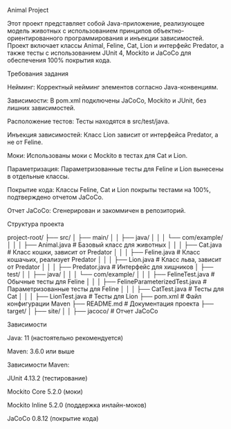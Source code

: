 Animal Project

Этот проект представляет собой Java-приложение, реализующее модель животных с использованием принципов объектно-ориентированного программирования и инъекции зависимостей. Проект включает классы Animal, Feline, Cat, Lion и интерфейс Predator, а также тесты с использованием JUnit 4, Mockito и JaCoCo для обеспечения 100% покрытия кода.

Требования задания





Нейминг: Корректный нейминг элементов согласно Java-конвенциям.



Зависимости: В pom.xml подключены JaCoCo, Mockito и JUnit, без лишних зависимостей.



Расположение тестов: Тесты находятся в src/test/java.



Инъекция зависимостей: Класс Lion зависит от интерфейса Predator, а не от Feline.



Моки: Использованы моки с Mockito в тестах для Cat и Lion.



Параметризация: Параметризованные тесты для Feline и Lion вынесены в отдельные классы.



Покрытие кода: Классы Feline, Cat и Lion покрыты тестами на 100%, подтверждено отчетом JaCoCo.



Отчет JaCoCo: Сгенерирован и закоммичен в репозиторий.

Структура проекта

project-root/
├── src/
│   ├── main/
│   │   ├── java/
│   │   │   └── com/example/
│   │   │       ├── Animal.java       # Базовый класс для животных
│   │   │       ├── Cat.java          # Класс кошки, зависит от Predator
│   │   │       ├── Feline.java       # Класс кошачьих, реализует Predator
│   │   │       ├── Lion.java         # Класс льва, зависит от Predator
│   │   │       ├── Predator.java     # Интерфейс для хищников
│   ├── test/
│   │   ├── java/
│   │   │   └── com/example/
│   │   │       ├── FelineTest.java   # Обычные тесты для Feline
│   │   │       ├── FelineParameterizedTest.java # Параметризованные тесты для Feline
│   │   │       ├── CatTest.java      # Тесты для Cat
│   │   │       ├── LionTest.java     # Тесты для Lion
├── pom.xml                           # Файл конфигурации Maven
├── README.md                         # Документация проекта
├── target/
│   ├── site/
│   │   ├── jacoco/                   # Отчет JaCoCo

Зависимости





Java: 11 (настоятельно рекомендуется)



Maven: 3.6.0 или выше



Зависимости Maven:





JUnit 4.13.2 (тестирование)



Mockito Core 5.2.0 (моки)



Mockito Inline 5.2.0 (поддержка инлайн-моков)



JaCoCo 0.8.12 (покрытие кода)
